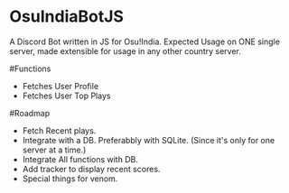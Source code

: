 # OsuIndiaBotJS
A Discord Bot written in JS for Osu!India. Expected Usage on ONE single server, made extensible for usage in any other country server.

#Functions
- Fetches User Profile
- Fetches User Top Plays

#Roadmap
- Fetch Recent plays.
- Integrate with a DB. Preferabbly with SQLite. (Since it's only for one server at a time.)
- Integrate All functions with DB. 
- Add tracker to display recent scores.
- Special things for venom.


